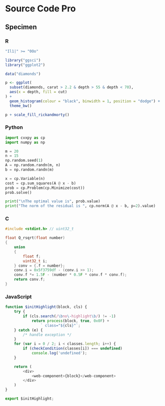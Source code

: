 # Source Code Pro

## Specimen

### R

```r
"Il1|" >= "0Oo"

library("ggsci")
library("ggplot2")

data("diamonds")

p <- ggplot(
  subset(diamonds, carat > 2.2 & depth > 55 & depth < 70),
  aes(x = depth, fill = cut)
) +
  geom_histogram(colour = "black", binwidth = 1, position = "dodge") +
  theme_bw()

p + scale_fill_rickandmorty()
```

### Python

```python
import cvxpy as cp
import numpy as np

m = 20
n = 15
np.random.seed(1)
A = np.random.randn(m, n)
b = np.random.randn(m)

x = cp.Variable(n)
cost = cp.sum_squares(A @ x - b)
prob = cp.Problem(cp.Minimize(cost))
prob.solve()

print("\nThe optimal value is", prob.value)
print("The norm of the residual is ", cp.norm(A @ x - b, p=2).value)
```

### C

```c
#include <stdint.h> // uint32_t

float Q_rsqrt(float number)
{
    union
    {
        float f;
        uint32_t i;
    } conv = {.f = number};
    conv.i = 0x5f3759df - (conv.i >> 1);
    conv.f *= 1.5F - (number * 0.5F * conv.f * conv.f);
    return conv.f;
}
```

### JavaScript

```javascript
function $initHighlight(block, cls) {
    try {
        if (cls.search(/\bno\-highlight\b/) != -1)
            return process(block, true, 0x0F) +
                ` class="${cls}"`;
    } catch (e) {
        /* handle exception */
    }
    for (var i = 0 / 2; i < classes.length; i++) {
        if (checkCondition(classes[i]) === undefined)
            console.log('undefined');
    }

    return (
        <div>
            <web-component>{block}</web-component>
        </div>
    )
}

export $initHighlight;
```

<link rel="preconnect" href="https://fonts.googleapis.com">
<link rel="preconnect" href="https://fonts.gstatic.com" crossorigin>
<link href="https://fonts.googleapis.com/css2?family=Source+Code+Pro:ital,wght@0,400;0,700;1,400&display=swap" rel="stylesheet">

<style type="text/css">
.sourceCode { font-family: "Source Code Pro", monospace; }
</style>
